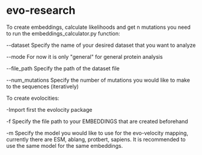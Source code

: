 # evo-research

To create embeddings, calculate likelihoods and get n mutations you need to run the embeddings_calculator.py function:

--dataset Specify the name of your desired dataset that you want to analyze

--mode For now it is only "general" for general protein analysis

--file_path Specify the path of the dataset file

--num_mutations Specify the number of mutations you would like to make to the sequences (iteratively)


To create evolocities:

-Import first the evolocity package

-f Specify the file path to your EMBEDDINGS that are created beforehand

-m Specify the model you would like to use for the evo-velocity mapping, currently there are ESM, ablang, protbert, sapiens. It is recommended to use the same model for the same embeddings.
